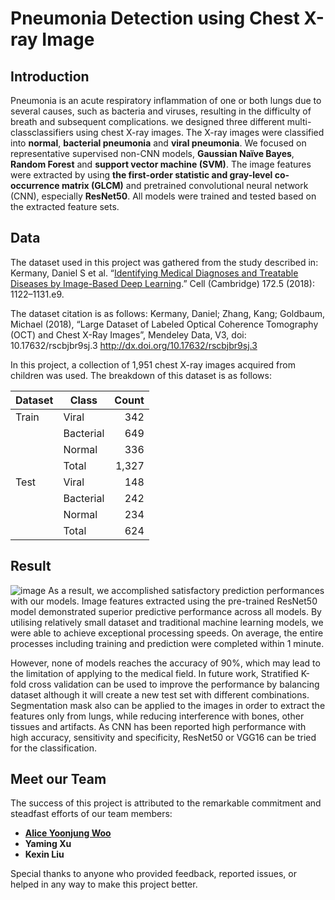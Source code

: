 # Pneumonia Detection using Chest X-ray Image

## Introduction
Pneumonia is an acute respiratory inflammation of one or both lungs due to several causes, such as bacteria and viruses, resulting in the difficulty of breath and subsequent complications. we designed three different multi-classclassifiers using chest X-ray images. The  X-ray images were classified into **normal**, **bacterial pneumonia** and **viral pneumonia**. We focused on representative supervised non-CNN models, **Gaussian Naïve Bayes**, **Random Forest** and **support vector machine (SVM)**. The image features were extracted by using **the first-order statistic and gray-level co-occurrence matrix (GLCM)** and pretrained convolutional neural network (CNN), especially **ResNet50**. All models were trained and tested based on the extracted feature sets.

## Data
The dataset used in this project was gathered from the study described in:
Kermany, Daniel S et al. “[Identifying Medical Diagnoses and Treatable Diseases by Image-Based Deep Learning](https://doi.org/10.1016/j.cell.2018.02.010).” Cell (Cambridge) 172.5 (2018): 1122–1131.e9.

The dataset citation is as follows:
Kermany, Daniel; Zhang, Kang; Goldbaum, Michael (2018), “Large Dataset of Labeled Optical Coherence Tomography (OCT) and Chest X-Ray Images”, Mendeley Data, V3, doi: 10.17632/rscbjbr9sj.3 
http://dx.doi.org/10.17632/rscbjbr9sj.3

In this project, a collection of 1,951 chest X-ray images acquired from children was used. The breakdown of this dataset is as follows:

| Dataset | Class     | Count |
|---------|-----------|------:|
| Train   | Viral     |   342 |
|         | Bacterial |   649 |
|         | Normal    |   336 |
|         | Total     | 1,327 |
| Test    | Viral     |   148 |
|         | Bacterial |   242 |
|         | Normal    |   234 |
|         | Total     |   624 |

## Result
![image](https://github.com/alicewoo0925/pneumonia/assets/48823257/2a28af18-5297-4c44-b416-e8a7bbec38a0)
As a result, we accomplished satisfactory prediction performances with our models. Image features extracted using the pre-trained ResNet50 model demonstrated superior predictive performance across all models. By utilising relatively small dataset and traditional machine learning models, we were able to achieve exceptional processing speeds. On average, the entire processes including training and prediction were completed within 1 minute.

However, none of models reaches the accuracy of 90%, which may lead to the limitation of applying to the medical field. In future work, Stratified K-fold cross validation can be used to improve the performance by balancing dataset although it will create a new test set with different combinations. Segmentation mask also can be applied to the images in order to extract the features only from lungs, while reducing interference with bones, other tissues and artifacts. As CNN has been reported high performance with high accuracy, sensitivity and specificity, ResNet50 or VGG16 can be tried for the classification.


## Meet our Team
The success of this project is attributed to the remarkable commitment and steadfast efforts of our team members:

- **[Alice Yoonjung Woo](https://www.linkedin.com/in/alice-yoonjung-woo/)**
- **Yaming Xu**
- **Kexin Liu**

Special thanks to anyone who provided feedback, reported issues, or helped in any way to make this project better.
